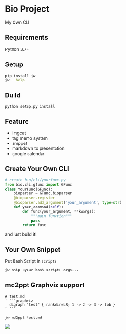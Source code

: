 # Bio Project

My Own CLI

## Requirements

Python 3.7+

## Setup

```bash
pip install jw
jw --help
```

## Build

```
python setup.py install
```

## Feature

- imgcat
- tag memo system
- snippet
- markdown to presentation
- google calendar

## Create Your Own CLI

```python
# create bio/cli/yourfunc.py
from bio.cli.gfunc import GFunc
class YourFunc(GFunc):
    bioparser = GFunc.bioparser
    @bioparser.register
    @bioparser.add_argument('your_argument', type=str)
    def your_command(self):
        def func(your_argument, **kwargs):
            """main function"""
            pass
        return func
```

and just build it!

## Your Own Snippet

Put Bash Script in `scripts`

```bash
jw snip <your bash script> args...
```

## md2ppt Graphviz support

```
# test.md
` ```graphviz
  digraph "test" { rankdir=LR; 1 -> 2 -> 3 -> lob }
` ```
```

```
jw md2ppt test.md
```

![](tests/graphviz_demo.png)
